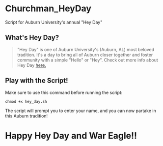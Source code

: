 # Churchman_HeyDay
Script for Auburn University's annual "Hey Day"
## What's Hey Day?
> "Hey Day" is one of Auburn University's (Auburn, AL) most beloved tradition. It's a day to bring all of Auburn closer together and foster community with a simple "Hello" or "Hey". Check out more info about Hey Day [here.](http://sga.auburn.edu/hey-day/)
## Play with the Script!
Make sure to use this command before running the script:
`````shell
chmod +x hey_day.sh
````````````
The script will prompt you to enter your name, and you can now partake in this Auburn tradition! 
# Happy Hey Day and War Eagle!!
